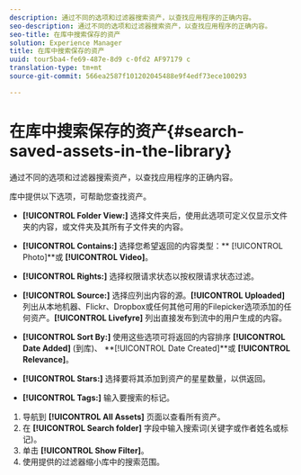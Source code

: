 ```yaml
---
description: 通过不同的选项和过滤器搜索资产，以查找应用程序的正确内容。
seo-description: 通过不同的选项和过滤器搜索资产，以查找应用程序的正确内容。
seo-title: 在库中搜索保存的资产
solution: Experience Manager
title: 在库中搜索保存的资产
uuid: tour5ba4-fe69-487e-8d9 c-0fd2 AF97179 c
translation-type: tm+mt
source-git-commit: 566ea2587f101202045488e9f4edf73ece100293

---
```



# 在库中搜索保存的资产{#search-saved-assets-in-the-library}

通过不同的选项和过滤器搜索资产，以查找应用程序的正确内容。

库中提供以下选项，可帮助您查找资产。

* **[!UICONTROL Folder View:]** 选择文件夹后，使用此选项可定义仅显示文件夹的内容，或文件夹及其所有子文件夹的内容。
* **[!UICONTROL Contains:]** 选择您希望返回的内容类型：** [!UICONTROL Photo]**或 **[!UICONTROL Video]**。

* **[!UICONTROL Rights:]** 选择权限请求状态以按权限请求状态过滤。
* **[!UICONTROL Source:]** 选择应列出内容的源。**[!UICONTROL Uploaded]** 列出从本地机器、Flickr、Dropbox或任何其他可用的Filepicker选项添加的任何资产。**[!UICONTROL Livefyre]** 列出直接发布到流中的用户生成的内容。

* **[!UICONTROL Sort By:]** 使用这些选项可将返回的内容排序 **[!UICONTROL Date Added]** (到库)、 **[!UICONTROL Date Created]**或 **[!UICONTROL Relevance]**。

* **[!UICONTROL Stars:]** 选择要将其添加到资产的星星数量，以供返回。
* **[!UICONTROL Tags:]** 输入要搜索的标记。

1. 导航到 **[!UICONTROL All Assets]** 页面以查看所有资产。
1. 在 **[!UICONTROL Search folder]** 字段中输入搜索词(关键字或作者姓名或标记)。
1. 单击 **[!UICONTROL Show Filter]**。
1. 使用提供的过滤器缩小库中的搜索范围。
